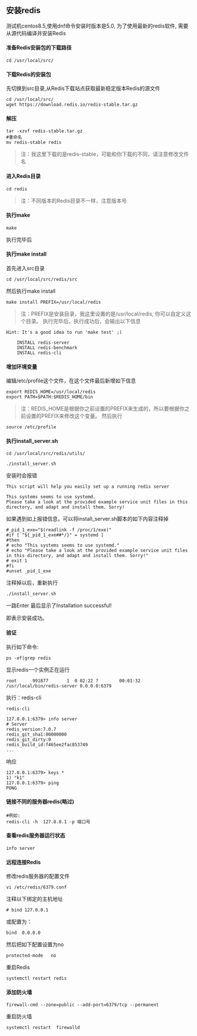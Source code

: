 ## 安装redis


测试机centos8.5,使用dnf命令安装时版本是5.0, 为了使用最新的redis软件, 需要从源代码编译并安装Redis


#### 准备Redis安装包的下载路径

```shell
cd /usr/local/src/
```
#### 下载Redis的安装包
先切换到src目录,从Redis下载站点获取最新稳定版本Redis的源文件
```shell
cd /usr/local/src/
wget https://download.redis.io/redis-stable.tar.gz
```
#### 解压
```shell
tar -xzvf redis-stable.tar.gz
#重命名
mv redis-stable redis
```
> 注：我这里下载的是redis-stable，可能和你下载的不同，请注意修改文件名
#### 进入Redis目录
```shell
cd redis
```
> 注：不同版本的Redis目录不一样，注意版本号
#### 执行make
```shell
make
```
执行完毕后
#### 执行make install
首先进入src目录
```shell
cd /usr/local/src/redis/src
```
然后执行make install
```shell
make install PREFIX=/usr/local/redis
```
> 注：PREFIX是安装目录，我这里设置的是/usr/local/redis, 你可以自定义这个目录。
执行完毕后，执行成功后，会输出以下信息
```
Hint: It's a good idea to run 'make test' ;)

    INSTALL redis-server
    INSTALL redis-benchmark
    INSTALL redis-cli

```
#### 增加环境变量
编辑/etc/profile这个文件，在这个文件最后新增如下信息
```
export REDIS_HOME=/usr/local/redis
export PATH=$PATH:$REDIS_HOME/bin
```
> 注：REDIS_HOME是根据你之前设置的PREFIX来生成的，所以要根据你之前设置的PREFIX来修改这个变量。
然后执行
```shell
source /etc/profile
```
#### 执行install_server.sh
```
cd /usr/local/src/redis/utils/

./install_server.sh
```
安装时会报错
```
This script will help you easily set up a running redis server

This systems seems to use systemd.
Please take a look at the provided example service unit files in this directory, and adapt and install them. Sorry!
```
如果遇到如上报错信息，可以将install_server.sh脚本的如下内容注释掉
```
#_pid_1_exe="$(readlink -f /proc/1/exe)"
#if [ "${_pid_1_exe##*/}" = systemd ]
#then
# echo "This systems seems to use systemd."
# echo "Please take a look at the provided example service unit files in this directory, and adapt and install them. Sorry!"
# exit 1
#fi
#unset _pid_1_exe
```
注释掉以后，重新执行
```shell
./install_server.sh
```
一路Enter
最后显示了Installation successful!

即表示安装成功。

#### 验证

执行如下命令:
```shell
ps -ef|grep redis
```
显示redis一个实例正在运行
```
root      991877       1  0 02:22 ?        00:01:32 /usr/local/bin/redis-server 0.0.0.0:6379
```
执行：redis-cli
```shell
redis-cli
```

```
127.0.0.1:6379> info server
# Server
redis_version:7.0.7
redis_git_sha1:00000000
redis_git_dirty:0
redis_build_id:f465ee2fac853749
...
```
响应
```
127.0.0.1:6379> keys *
1) "k1"
127.0.0.1:6379> ping
PONG

```
#### 链接不同的服务器redis(略过)

```shell
#例如:
redis-cli -h  127.0.0.1 -p 端口号
```

#### 查看redis服务器运行状态
```shell
info server
```
#### 远程连接Redis
修改redis服务器的配置文件
```shell
vi /etc/redis/6379.conf
```

注释以下绑定的主机地址
```shell
# bind 127.0.0.1
```
或配置为：
```shell
bind  0.0.0.0
```
然后把如下配置设置为no
```shell
protected-mode   no
```
重启Redis
```shell
systemctl restart redis
```
#### 添加防火墙
```shell
firewall-cmd --zone=public --add-port=6379/tcp --permanent
```
重启防火墙
```shell
systemctl restart  firewalld
```












